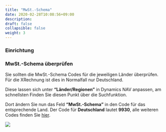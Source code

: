 ```yaml
---
title: "MwSt.-Schema"
date: 2020-02-28T10:08:56+09:00
description: 
draft: false
collapsible: false
weight: 3
---
```


### Einrichtung

### MwSt.-Schema überprüfen

Sie sollten die MwSt.-Schema Codes für die jeweiligen Länder überprüfen. Für die XRechnung ist dies in Normalfall nur Deutschland.

Diese lassen sich unter **“Länder/Regionen”** in Dynamics NAV anpassen, am schnellsten Finden Sie diesen Punkt über die Suchfunktion.

Dort ändern Sie nun das Feld **“MwSt.-Schema”** in den Code für das entsprechende Land. Der Code für **Deutschland** lautet **9930**, alle weiteren Codes finden Sie [hier](https://docs.peppol.eu/poacc/billing/3.0/codelist/eas/).

![](images/XRechnung/erste_schritte/xrechnungmwst.PNG)
